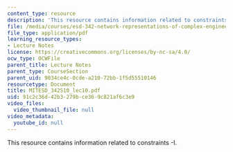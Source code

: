 ```yaml
---
content_type: resource
description: 'This resource contains information related to constraints -I. '
file: /media/courses/esd-342-network-representations-of-complex-engineering-systems-spring-2010/91c2c36d42b3279bce369c821af6c3e9_MITESD_342S10_lec10.pdf
file_type: application/pdf
learning_resource_types:
- Lecture Notes
license: https://creativecommons.org/licenses/by-nc-sa/4.0/
ocw_type: OCWFile
parent_title: Lecture Notes
parent_type: CourseSection
parent_uid: 9034ce4c-0cde-a210-72bb-1f5d55510146
resourcetype: Document
title: MITESD_342S10_lec10.pdf
uid: 91c2c36d-42b3-279b-ce36-9c821af6c3e9
video_files:
  video_thumbnail_file: null
video_metadata:
  youtube_id: null
---
```

This resource contains information related to constraints -I. 